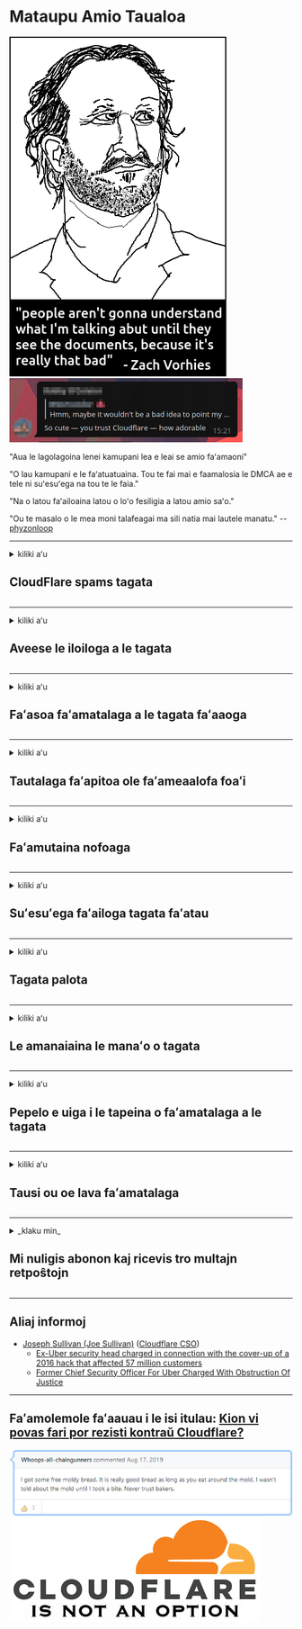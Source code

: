 # Mataupu Amio Taualoa

![](../image/itsreallythatbad.jpg)
![](../image/telegram/c81238387627b4bfd3dcd60f56d41626.jpg)

"Aua le lagolagoina lenei kamupani lea e leai se amio faʻamaoni"

"O lau kamupani e le faʻatuatuaina. Tou te fai mai e faamalosia le DMCA ae e tele ni suʻesuʻega na tou te le faia."

"Na o latou faʻailoaina latou o loʻo fesiligia a latou amio saʻo."

"Ou te masalo o le mea moni talafeagai ma sili natia mai lautele manatu."  -- [phyzonloop](https://twitter.com/phyzonloop)


---


<details>
<summary>kiliki aʻu

## CloudFlare spams tagata
</summary>


Cloudflare o loʻo lafoina spam imeli i tagata le-Cloudflare.

- Naʻo ona lafo imeli i tagata lesitala oe na filifili
- A faʻapea e le tagata faʻaaoga "taofi", ona taofi lea o le lafoina imeli

E faigofie. Ae e le popole le Cloudflare.
Fai mai Cloudflare o le faʻaaogaina o le latou tautua e mafai ai ona taofia uma le au spam poʻo le osofaʻiga.
Faʻafefea mafai ona tatou taofia Cloudflare e aunoa ma le toe faʻatinoina Cloudflare?


| 🖼 | 🖼 |
| --- | --- |
| ![](../image/cfspam01.jpg) | ![](../image/cfspam03.jpg) |
| ![](../image/cfspam02.jpg) | ![](../image/cfspambrittany.jpg)<br>![](../image/cfspamtwtr.jpg) |

</details>

---

<details>
<summary>kiliki aʻu

## Aveese le iloiloga a le tagata
</summary>


Cloudflare sikoa faʻamatalaga le lelei.
Afai e te faʻalauiloa aneti-Cloudflare tusitusiga i luga o le Twitter, ua e maua se avanoa e maua ai se tali mai le Cloudflare tagata faigaluega ma "Leai, e leʻo" savali.
A faʻapea e te lafoina se mea le saʻo i seisi itulau o iloiloga, o le a latou taumafai e pasiaina.


| 🖼 | 🖼 |
| --- | --- |
| ![](../image/cfcenrev_01.jpg)<br>![](../image/cfcenrev_02.jpg) | ![](../image/cfcenrev_03.jpg) |

</details>

---

<details>
<summary>kiliki aʻu

## Faʻasoa faʻamatalaga a le tagata faʻaaoga
</summary>


Cloudflare ei ai se faʻafitauli tele o faʻalavelave.
Cloudflare faʻasoa faʻamatalaga a le tagata lava ia i latou e faʻasea e uiga i talimalo nofoaga.
O nisi taimi latou te fai mai ia te oe e aumai lau ID moni.
Afai e te le manaʻo e faʻalavelavea, osofaʻia, faʻafefeteina pe fasiotia, e sili ai lou nofo ese mai Cloudflared 'upega tafaʻilagi.


| 🖼 | 🖼 |
| --- | --- |
| ![](../image/cfdox_what.jpg) | ![](../image/cfdox_swat.jpg) |
| ![](../image/cfdox_kill.jpg) | ![](../image/cfdox_threat.jpg) |
| ![](../image/cfdox_dox.jpg) | ![](../image/cfdox_ex1.jpg) |
| ![](../image/cfabuseform.jpg) | ![](../image/cfdox_ex2.jpg) |

</details>

---

<details>
<summary>kiliki aʻu

## Tautalaga faʻapitoa ole faʻameaalofa foaʻi
</summary>


CloudFlare ole atu mo fesoasoani alofa.
O se mea mataina tele le a faʻatonu e se faʻalapotopotoga a Amerika mo le alofa faʻatasi ma faʻapotopotoga e leai ni tupe mama e lelei mafuaʻaga.
Afai e te fiafia e poloka tagata pe faʻaleaogaina isi taimi, atonu e te manaʻo e faʻatonu ni pisi mo tagata faigaluega a le Cloudflare.


![](../image/cfdonate.jpg)

</details>

---

<details>
<summary>kiliki aʻu

## Faʻamutaina nofoaga
</summary>


O le a lau mea o le a fai pe a fai o lau 'upega tafaʻilagi alu ifo faʻafuaseʻi?
E i ai lipoti o le Cloudflare o loʻo soloia le faʻaaoga a le tagata pe taofi se auaunaga e aunoa ma se lapataiga, lemu.
Matou te fautua atu e te maua se tausi sili.

![](../image/cftmnt.jpg)

</details>

---

<details>
<summary>kiliki aʻu

## Suʻesuʻega faʻailoga tagata faʻatau
</summary>


CloudFlare e maua ai le faʻamaninoina ia i latou o loʻo faʻaaogaina Firefox aʻo tuʻuina atu faʻaleaga togafitiga i tagata e le o ni Tor-Browser i luga o le Tor.
E faʻaaoga e le au faʻaaogaina se tasi e le tatau ona faia se faʻamatalaga e leai se totogi.
O lenei avanoa le tutusa ai o se fesoʻotaʻiga soʻofaʻatasi fesoʻotaʻiga ma se faʻaaoga sese.

![](../image/browdifftbcx.gif)

- Agavale: Tor Browser, Taumatau: Chrome. Tuatusi IP tuatusi.

![](../image/browserdiff.jpg)

- Agavale: Tor Browser Javascript ua le atoatoa, Kuki na mafai
- Taumatau: Chrome Javascript Enabled, Cookie Disabled

![](../image/cfsiryoublocked.jpg)

- QuteBrowser (tamaʻi browser) e leai se Tor (Clearnet IP)

| ***Suʻesuʻega*** | ***Avanoa togafitiga*** |
| --- | --- |
| Tor Browser (Javascript mafai ai) | avanoa faʻatagaina |
| Firefox (Javascript mafai ai) | avanoa ua faaleagaina |
| Chromium (Javascript mafai ai) | avanoa ua faaleagaina |
| Chromium or Firefox (Javascript ua le atoatoa) | le taliaina |
| Chromium or Firefox (Kuki le atoatoa) | le taliaina |
| QuteBrowser | le taliaina |
| lynx | le taliaina |
| w3m | le taliaina |
| wget | le taliaina |


Aisea e le faʻaaoga ai Audio faʻamau e foia ai faʻafitauli faigofie?

Ioe, e i ai le leo faʻamau, ae e le faigaluega i luga o Tor.
E te mauaina lea feʻau pe a e kiliki i ai:

```
Toe taumafai mulimuli ane
O lau komepiuta poʻo le fesoʻotaʻiga e ono auina atu ni fesili otometi.
Ina ia puipuia a matou tagata faʻaaogaina, matou le mafai ona faʻagaioia lau talosaga i le taimi nei.
Mo nisi faʻamatalaga asiasi le matou itulau fesoasoani
```

</details>

---

<details>
<summary>kiliki aʻu

## Tagata palota
</summary>


O tagata palota i Amerika o loʻo lesitala e palota e ala i le failautusi a le setete i le setete o lo latou nofoaga.
O ofisa o le failautusi a le setete e pulea le Republican e auai i le taofia o tagata palota e ala i le sui o le setete failautusi i luga o le upega tafailagi e ala i Cloudflare.
Cloudflare o le le talimalo agavaʻa o tagata faʻaaoga Tor, o lona tulaga MITM o se tulaga tutotonu tulaga faʻavaitaimi o le mataituina, ma lona afaina ai aotelega faia faʻatosina tagata palota palota i ai le mumusu e lesitala.
O tagata lautele e faapitoa lava latou te taliaina le le faalauaiteleina.
O pepa resitala a tagata palota e aoina mai faʻamatalaga e uiga i le palota a le tagata palota, tuatusi o le tagata, numera o le saogalemu, ma le aso na fanau ai.
Ole tele o setete naʻo le faia o se vaega o na faʻamatalaga faʻalauaʻitele, ae Cloudflare vaʻai uma na faʻamatalaga pe a lesitala se tasi e palota.

Manatua o pepa resitala e le taofiofia Cloudflare ona o le failautusi o le setete faʻamaumauga faʻamatalaga ulufale tagata faigaluega o le a ono faʻaaogaina le Cloudflare 'upega tafaʻilagi e ulufale i le faʻamatalaga.

| 🖼 | 🖼 |
| --- | --- |
| ![](../image/cfvotm_01.jpg) | ![](../image/cfvotm_02.jpg) |

- Change.org o se lauiloa 'upega tafaʻilagi mo le aoina o palota ma faia gaioiga.
“o tagata i soo se mea e amata ai ni polokalame, e unaʻia le au lagolago, ma galulue faatasi ma le au fai faaiuga e unaʻia fofo.”
Ae paga lea, e toʻatele tagata e le mafai ona vaʻavaʻai i le suiga.org.
O loʻo poloka latou i le sainia o le talosaga, e le aofia ai i latou mai le faʻatemokarasi.
Faʻaogaina isi leai-cloudflared tulaga pei o OpenPetition fesoasoani faʻafofoina le faʻafitauli.

| 🖼 | 🖼 |
| --- | --- |
| ![](../image/changeorgasn.jpg) | ![](../image/changeorgtor.jpg) |

- Cloudflare's "Atenian Poloketi" ofoina maua fua-pisinisi puipuiga tulaga i le setete ma le lotoifale palota i luga o le upega tafailagi.
Na latou fai mai "e mafai e latou itumalo ona maua faʻamatalaga a le palota ma le lesitala o tagata palota" peitaʻi o se pepelo lea aua e toʻatele tagata e le mafai ona vaʻai i luga o le upega tafailagi.

</details>

---

<details>
<summary>kiliki aʻu

## Le amanaiaina le manaʻo o tagata
</summary>


Afai e te filifilia se mea, e te manatu e te le mauaina se imeli e uiga i ai.
Cloudflare le amanaiaina le faʻaaogaina o le tagata ma faʻasoa faʻamaumauga ma isi vaega faʻalapotopotoga e aunoa ma le faʻatagaina a le tagata faʻatau.
Afai o loʻo e faʻaaogaina la latou fuafuaga faʻatau, latou te tuʻuina atu i nisi taimi imeli ia oe e fai atu e faʻatau saʻo le masina.

![](../image/cfviopl_tp.jpg)

</details>

---

<details>
<summary>kiliki aʻu

## Pepelo e uiga i le tapeina o faʻamatalaga a le tagata
</summary>


E tusa ai ma lenei muamua-cloudflare tagata faʻatau blog, Cloudflare pepelo e uiga i le soloia o teuga tupe.
I nei aso, tele kamupani tausia lau faʻamatalaga pe a uma ona e tapunia pe aveese lau teuga tupe.
Le tele o kamupani lelei taʻutaʻu e uiga i ai i la latou faalauaiteleina faiga faavae.
Cloudflare? Leai.

```
2019-08-05 Sa auina mai e CloudFlare se faamautinoaga na latou aveeseina laʻu tala.
2019-10-02 Na ou mauaina se imeli mai le CloudFlare "aua o aʻu o le tagata faatau"
```

Sa le iloa e Cloudflare le upu "aveese".
Afai e aveʻesea, pe aisea na maua ai e le ex-customer le imeli?
Na ia taʻua foi o le le faalauaiteleina faiga faavae a Cloudflare e le taʻu ai.

```
O la latou faiga malu puipuia fou e le taʻua ai le teuina o faʻamaumauga mo le tausaga.
```

![](../image/cfviopl_notdel.jpg)

Faʻafefea ona e faʻatuatuaina Cloudflare pe a fai o latou faʻalilolilo tulafono o se LIE?

</details>

---

<details>
<summary>kiliki aʻu

## Tausi ou oe lava faʻamatalaga
</summary>


Aveesea Cloudflare tala e faigata tulaga.

```
Tuʻu se pepa lagolago lagolago faʻaaoga le vaega "Teugatupe",
ma le talosaga e faʻamuta le teuina o le tino ile feau.
E le tatau ona i ai ni au domains poʻo ni kata aitalafu e faʻapipiʻi i lau teugatupe ae e te leʻi manaʻomia lau faʻauiga.
```

O le ae mauaina lenei faʻamaoniga imeli.

![](../image/cf_deleteandkeep.jpg)

"Ua amata ona matou faʻagaioia lau faʻamutuga o le tuʻufaʻatasia" ae "O le a matou faaauau pea ona teuina a oe lava faʻamatalaga".

Mafai ona e "faʻatuatuaina" lenei?

</details>

---

<details>
<summary>_klaku min_

## Mi nuligis abonon kaj ricevis tro multajn retpoŝtojn
</summary>


La uzanto nuligis sian 'Cloudflare stream' abonon kaj li ricevas retpoŝtajn memorigilojn ĉiutage por rememorigi lin pri nuligita abono.
Ne estas malaprobita butono. Kiel vi ĉesas ĉi tiun frenezon?

![](../image/barrageemailcancelsubscription.jpg)

Cloudflare diris al ĉi tiu uzanto kontakti subtenteamo kaj peti ĉiujn viajn enhavojn forigi.

- [t](https://web.archive.org/web/20210412165334/https://twitter.com/JohnHaldson/status/1381651569247088650)

</details>

---

## Aliaj informoj

- [Joseph Sullivan (Joe Sullivan)](../cloudflare_inc/cloudflare_members.md) ([Cloudflare CSO](https://twitter.com/eastdakota/status/1296522269313785862))
  - [Ex-Uber security head charged in connection with the cover-up of a 2016 hack that affected 57 million customers](https://www.businessinsider.com/uber-data-hack-security-head-joe-sullivan-charged-cover-up-2020-8)
  - [Former Chief Security Officer For Uber Charged With Obstruction Of Justice](https://www.justice.gov/usao-ndca/pr/former-chief-security-officer-uber-charged-obstruction-justice)


---

## Faʻamolemole faʻaauau i le isi itulau:   [Kion vi povas fari por rezisti kontraŭ Cloudflare?](sm.action.md)

![](../image/freemoldybread.jpg)
![](../image/cfisnotanoption.jpg)
